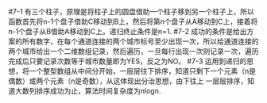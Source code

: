 #7-1
有三个柱子，原理是将柱子上的圆盘借助一个柱子移到另一个柱子上，所以函数首先将n-1个盘子借助C移动到B上，然后将第n个盘子从A移动到C上，接着将n-1个盘子从B借助A移动到C上。递归终止条件是n=1.
#7-2
成功的条件是给出方案的所有数字，在每个通道连接的两个城市标号至少出现一次，所以给通道连接的两个城市给出一个二维数组记录，然后遍历，一旦每行出现一次则记录一次，遍历完成后只要记录次数等于城市数量即为YES，反之为NO。
#7-3
运用到递归的思想，将一个整型数组从中间分开始，一层层往下排序，知道只剩下一个元素（n是偶数）或两个元素（n是奇数），从这体现出分治思想，由下往上
一层层排序，知道大数列排序成功为止，算法时间复杂度为nlogn.
